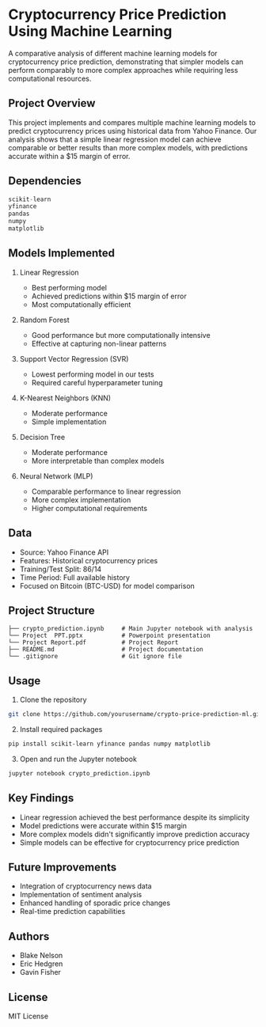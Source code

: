 # Cryptocurrency Price Prediction Using Machine Learning

A comparative analysis of different machine learning models for cryptocurrency price prediction, demonstrating that simpler models can perform comparably to more complex approaches while requiring less computational resources.

## Project Overview

This project implements and compares multiple machine learning models to predict cryptocurrency prices using historical data from Yahoo Finance. Our analysis shows that a simple linear regression model can achieve comparable or better results than more complex models, with predictions accurate within a $15 margin of error.

## Dependencies

```python
scikit-learn
yfinance
pandas
numpy
matplotlib
```

## Models Implemented

1. Linear Regression
   - Best performing model
   - Achieved predictions within $15 margin of error
   - Most computationally efficient

2. Random Forest
   - Good performance but more computationally intensive
   - Effective at capturing non-linear patterns

3. Support Vector Regression (SVR)
   - Lowest performing model in our tests
   - Required careful hyperparameter tuning

4. K-Nearest Neighbors (KNN)
   - Moderate performance
   - Simple implementation

5. Decision Tree
   - Moderate performance
   - More interpretable than complex models

6. Neural Network (MLP)
   - Comparable performance to linear regression
   - More complex implementation
   - Higher computational requirements

## Data

- Source: Yahoo Finance API
- Features: Historical cryptocurrency prices
- Training/Test Split: 86/14
- Time Period: Full available history
- Focused on Bitcoin (BTC-USD) for model comparison

## Project Structure

```
├── crypto_prediction.ipynb     # Main Jupyter notebook with analysis
└── Project  PPT.pptx           # Powerpoint presentation
└── Project Report.pdf          # Project Report
├── README.md                   # Project documentation
└── .gitignore                  # Git ignore file
```

## Usage

1. Clone the repository
```bash
git clone https://github.com/yourusername/crypto-price-prediction-ml.git
```

2. Install required packages
```bash
pip install scikit-learn yfinance pandas numpy matplotlib
```

3. Open and run the Jupyter notebook
```bash
jupyter notebook crypto_prediction.ipynb
```

## Key Findings

- Linear regression achieved the best performance despite its simplicity
- Model predictions were accurate within $15 margin
- More complex models didn't significantly improve prediction accuracy
- Simple models can be effective for cryptocurrency price prediction

## Future Improvements

- Integration of cryptocurrency news data
- Implementation of sentiment analysis
- Enhanced handling of sporadic price changes
- Real-time prediction capabilities

## Authors

- Blake Nelson
- Eric Hedgren
- Gavin Fisher

## License

MIT License
